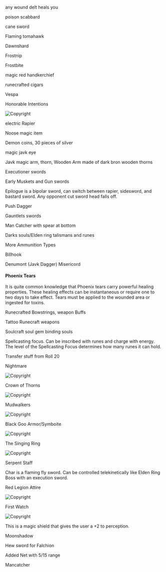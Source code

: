 any wound delt heals you

poison scabbard

cane sword

Flaming tomahawk

Dawnshard

Frostnip

Frostbite

 magic red handkerchief

runecrafted cigars

Vespa

Honorable Intentions

![Copyright](HonorableIntentions.png)

electric Rapier

Noose magic item

Demon coins, 30 pieces of silver

 magic javk eye

Javk magic arm, thorn, Wooden Arm made of dark bron wooden thorns

Executioner swords

Early Muskets and Gun swords

Epilogue is a bipolar sword, can switch between rapier, sidesword, and bastard sword. Any opponent cut sword head falls off.

Push Dagger

Gauntlets swords

Man Catcher with spear at bottom

Darks souls/Elden ring talismans and runes

More Ammunition Types

Billhook

Denumont (Javk Dagger) Misericord

#### Phoenix Tears

It is quite common knowledge that Phoenix tears carry powerful healing properties. These healing effects can be instantaneous or require one to two days to take effect. Tears must be applied to the wounded area or ingested for toxins.

Runecrafted Bowstrings, weapon Buffs

Tattoo Runecraft weapons

Soulcraft soul gem binding souls

Spellcasting focus. Can be inscribed with runes and charge with energy. The level of the Spellcasting Focus determines how many runes it can hold.

Transfer stuff from Roll 20

Nightmare

![Copyright](Nightmare.png)

Crown of Thorns

![Copyright](CrownOfThorns.png)

Mudwalkers

![Copyright](Mudwalkers.png)

Black Goo Armor/Symboite

![Copyright](BlackGooArmor.png)

The Singing Ring

![Copyright](TheSingingRing.png)

Serpent Staff

Char is a flaming fly sword. Can be controlled telekinetically like Elden Ring Boss with an execution sword.

Red Legion Attire

![Copyright](ReddLegionAttire.png)

First Watch

![Copyright](FirstWatch.png)

This is a magic shield that gives the user a +2 to perception.

Moonshadow

Hew sword for Falchion

Added Net with 5/15 range

Mancatcher
